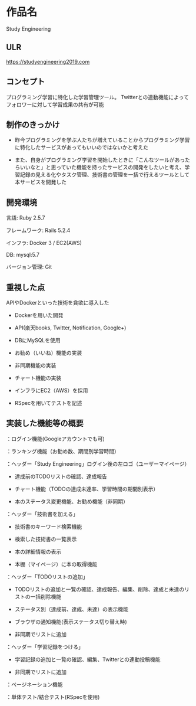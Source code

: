 # **作品名**
Study Engineering

## **ULR**
https://studyengineering2019.com

## **コンセプト**
プログラミング学習に特化した学習管理ツール。
Twitterとの連動機能によってフォロワーに対して学習成果の共有が可能

## **制作のきっかけ**
- 昨今プログラミングを学ぶ人たちが増えていることからプログラミング学習に特化したサービスがあってもいいのではないかと考えた

- また、自身がプログラミング学習を開始したときに「こんなツールがあったらいいなと」と思っていた機能を持ったサービスの開発をしたいと考え、学習記録の見える化やタスク管理、技術書の管理を一括で行えるツールとして本サービスを開発した

## **開発環境**
言語: Ruby 2.5.7

フレームワーク: Rails 5.2.4

インフラ: Docker 3 / EC2(AWS)

DB: mysql:5.7

バージョン管理: Git

## **重視した点**
APIやDockerといった技術を貪欲に導入した

- Dockerを用いた開発

- API(楽天books, Twitter, Notification, Google+)

- DBにMySQLを使用

- お勧め（いいね）機能の実装

- 非同期機能の実装

- チャート機能の実装

- インフラにEC2（AWS）を採用

- RSpecを用いてテストを記述

## **実装した機能等の概要**
：ログイン機能(Googleアカウントでも可)

：ランキング機能（お勧め数、期間別学習時間）

：ヘッダー「Study Engineering」ログイン後の左ロゴ（ユーザーマイページ）

   - 達成前のTODOリストの確認、達成報告

   - チャート機能（TODOの達成未達率、学習時間の期間別表示）

   - 本のステータス変更機能、お勧め機能（非同期）


：ヘッダー「技術書を加える」

   - 技術書のキーワード検索機能

   - 検索した技術書の一覧表示

   - 本の詳細情報の表示

   - 本棚（マイページ）に本の取得機能


：ヘッダー「TODOリストの追加」

   - TODOリストの追加と一覧の確認、達成報告、編集、削除、達成と未達のリストの一括削除機能

   - ステータス別（達成前、達成、未達）の表示機能

   - ブラウザの通知機能(表示ステータス切り替え時)

   - 非同期でリストに追加


：ヘッダー「学習記録をつける」

   - 学習記録の追加と一覧の確認、編集、Twitterとの連動投稿機能

   - 非同期でリストに追加


：ページネーション機能

：単体テスト/結合テスト(RSpecを使用)



